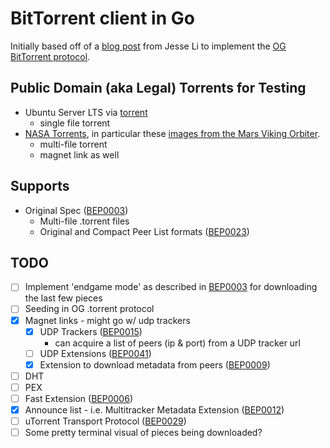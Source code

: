 # BitTorrent client in Go

Initially based off of a [blog post][jl-blog-post] from Jesse Li to implement the [OG BitTorrent protocol][BEP0003].

## Public Domain (aka Legal) Torrents for Testing
-  Ubuntu Server LTS via [torrent][ubuntu-torrent-url]
    - single file torrent
- [NASA Torrents][nasa-torrents], in particular these [images from the Mars Viking Orbiter][example-nasa-torrent].
    - multi-file torrent
    - magnet link as well

## Supports
- Original Spec ([BEP0003][])
    - Multi-file .torrent files
    - Original and Compact Peer List formats ([BEP0023][])

## TODO
- [ ] Implement 'endgame mode' as described in [BEP0003][] for downloading the last few pieces
- [ ] Seeding in OG .torrent protocol
- [x] Magnet links - might go w/ udp trackers
    - [x] UDP Trackers ([BEP0015][])
        - can acquire a list of peers (ip & port) from a UDP tracker url
    - [ ] UDP Extensions ([BEP0041][])
    - [x] Extension to download metadata from peers ([BEP0009][])
- [ ] DHT
- [ ] PEX
- [ ] Fast Extension ([BEP0006][])
- [x] Announce list - i.e. Multitracker Metadata Extension ([BEP0012])
- [ ] uTorrent Transport Protocol ([BEP0029][])
- [ ] Some pretty terminal visual of pieces being downloaded?

<!-- reference links -->
[jl-blog-post]: https://blog.jse.li/posts/torrent/
[ubuntu-torrent-url]: https://ubuntu.com/download/alternative-downloads
[BEP0003]: http://bittorrent.org/beps/bep_0003.html 'original bittorrent spec'
[BEP0015]: http://bittorrent.org/beps/bep_0015.html 'UDP Trackers'
[BEP0009]:  http://bittorrent.org/beps/bep_0009.html 'Extension for Peers to Send Metadata Files'
[BEP0041]: http://bittorrent.org/beps/bep_0041.html 'UDP Extensions'
[BEP0012]: http://bittorrent.org/beps/bep_0012.html 'Multitracker Metadata Extension'
[nasa-torrents]: https://academictorrents.com/collection/nasa-datasets 'Archives of NASA torrents'
[example-nasa-torrent]: https://academictorrents.com/details/059ed25558b4587143db637ac3ca94bebb57d88d
[BEP0023]: http://bittorrent.org/beps/bep_0023.html 'Compact Peer Lists'
[BEP0006]: http://bittorrent.org/beps/bep_0006.html 'Fast Extension'
[BEP0029]: http://bittorrent.org/beps/bep_0029.html 'uTorrent Transport Protocol'